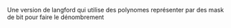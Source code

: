 Une version de langford qui utilise des polynomes représenter par des mask de bit pour faire le dénombrement

